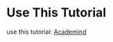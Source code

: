 # Use This Tutorial

use this tutorial: <a href="https://www.youtube.com/watch?v=Dorf8i6lCuk">Academind</a>
